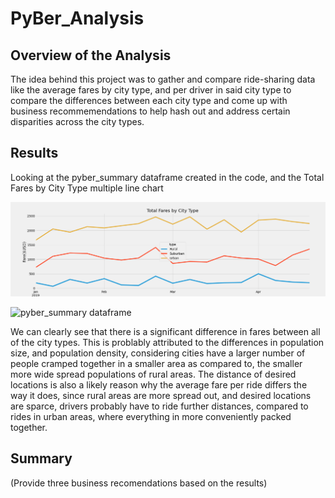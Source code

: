# PyBer_Analysis

## Overview of the Analysis
The idea behind this project was to gather and compare ride-sharing data like the average fares by city type, and per driver in said city type to compare the differences between each city type and come up with business recommemendations to help hash out and address certain disparities across the city types.

## Results
Looking at the pyber_summary dataframe created in the code, and the Total Fares by City Type multiple line chart

![Total Fares by City Type](https://github.com/lrngdtascinc/PyBer_Analysis/blob/1728781fce497ba2eb1f5ee72e31a0fa12bd0d22/Pyber%20Analysis%20of%20Fares%20by%20City%20Type.png)

![pyber_summary dataframe]()

We can clearly see that there is a significant difference in fares between all of the city types. This is problably attributed to the differences in population size, and population density, considering cities have a larger number of people cramped together in a smaller area as compared to, the smaller more wide spread populations of rural areas. The distance of desired locations is also a likely reason why the average fare per ride differs the way it does, since rural areas are more spread out, and desired locations are sparce, drivers probably have to ride further distances, compared to rides in urban areas, where everything in more conveniently packed together.   
## Summary
(Provide three business recomendations based on the results)
